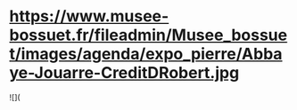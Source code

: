 # https://www.musee-bossuet.fr/fileadmin/Musee_bossuet/images/agenda/expo_pierre/Abbaye-Jouarre-CreditDRobert.jpg

![](
